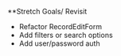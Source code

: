 **Stretch Goals/ Revisit 
- Refactor RecordEditForm
- Add filters or search options
- Add user/password auth
